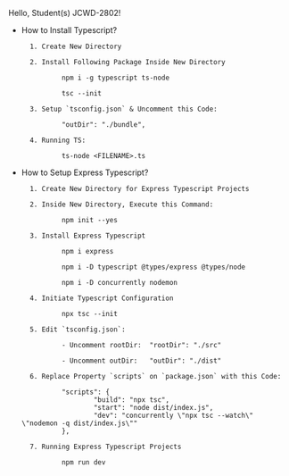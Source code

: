 Hello, Student(s) JCWD-2802!

+ How to Install Typescript?

        1. Create New Directory 
    
        2. Install Following Package Inside New Directory

                npm i -g typescript ts-node

                tsc --init

        3. Setup `tsconfig.json` & Uncomment this Code: 
    
                "outDir": "./bundle",
    
        4. Running TS:
  
                ts-node <FILENAME>.ts





+ How to Setup Express Typescript?

        1. Create New Directory for Express Typescript Projects

        2. Inside New Directory, Execute this Command:

                npm init --yes

        3. Install Express Typescript

                npm i express

                npm i -D typescript @types/express @types/node

                npm i -D concurrently nodemon

        4. Initiate Typescript Configuration

                npx tsc --init
  
        5. Edit `tsconfig.json`:
                
                - Uncomment rootDir:  "rootDir": "./src"
                
                - Uncomment outDir:   "outDir": "./dist"
        
        6. Replace Property `scripts` on `package.json` with this Code:
    
                "scripts": {
                        "build": "npx tsc",
                        "start": "node dist/index.js",
                        "dev": "concurrently \"npx tsc --watch\" \"nodemon -q dist/index.js\""
                },

        7. Running Express Typescript Projects
  
                npm run dev